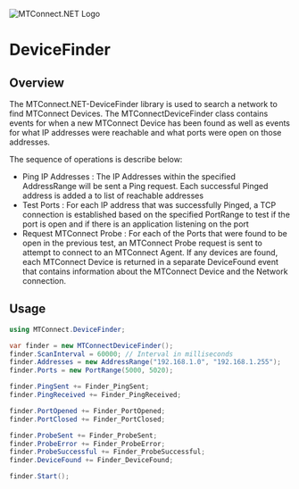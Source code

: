 ![MTConnect.NET Logo](https://raw.githubusercontent.com/TrakHound/MTConnect.NET/master/img/mtconnect-net-03-md.png) 

# DeviceFinder

## Overview
The MTConnect.NET-DeviceFinder library is used to search a network to find MTConnect Devices. The MTConnectDeviceFinder class contains events for when a new MTConnect Device has been found as well as events for what IP addresses were reachable and what ports were open on those addresses.

The sequence of operations is describe below:

- Ping IP Addresses : The IP Addresses within the specified AddressRange will be sent a Ping request. Each successful Pinged address is added a to list of reachable addresses
- Test Ports : For each IP address that was successfully Pinged, a TCP connection is established based on the specified PortRange to test if the port is open and if there is an application listening on the port
- Request MTConnect Probe : For each of the Ports that were found to be open in the previous test, an MTConnect Probe request is sent to attempt to connect to an MTConnect Agent. If any devices are found, each MTConnect Device is returned in a separate DeviceFound event that contains information about the MTConnect Device and the Network connection.

## Usage
```c#
using MTConnect.DeviceFinder;

var finder = new MTConnectDeviceFinder();
finder.ScanInterval = 60000; // Interval in milliseconds
finder.Addresses = new AddressRange("192.168.1.0", "192.168.1.255");
finder.Ports = new PortRange(5000, 5020);

finder.PingSent += Finder_PingSent;
finder.PingReceived += Finder_PingReceived;

finder.PortOpened += Finder_PortOpened;
finder.PortClosed += Finder_PortClosed;

finder.ProbeSent += Finder_ProbeSent;
finder.ProbeError += Finder_ProbeError;
finder.ProbeSuccessful += Finder_ProbeSuccessful;
finder.DeviceFound += Finder_DeviceFound;

finder.Start();
```
